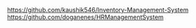 https://github.com/kaushik546/Inventory-Management-System
https://github.com/doganenes/HRManagementSystem
